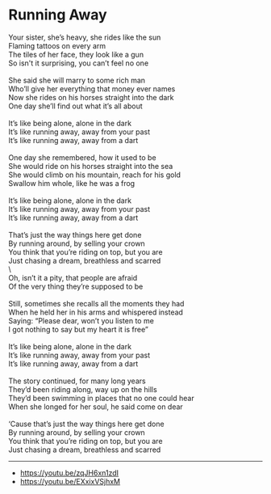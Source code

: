 # Running Away

Your sister, she’s heavy, she rides like the sun\
Flaming tattoos on every arm\
The tiles of her face, they look like a gun\
So isn't it surprising, you can’t feel no one\
\
She said she will marry to some rich man\
Who’ll give her everything that money ever names\
Now she rides on his horses straight into the dark\
One day she’ll find out what it’s all about\
\
It’s like being alone, alone in the dark\
It’s like running away, away from your past\
It’s like running away, away from a dart\
\
One day she remembered, how it used to be\
She would ride on his horses straight into the sea\
She would climb on his mountain, reach for his gold\
Swallow him whole, like he was a frog\
\
It’s like being alone, alone in the dark\
It’s like running away, away from your past\
It’s like running away, away from a dart\
\
That’s just the way things here get done\
By running around, by selling your crown\
You think that you’re riding on top, but you are\
Just chasing a dream, breathless and scarred\
\        
Oh, isn’t it a pity, that people are afraid\
Of the very thing they’re supposed to be\
\
Still, sometimes she recalls all the moments they had\
When he held her in his arms and whispered instead\
Saying: “Please dear, won’t you listen to me\
I got nothing to say but my heart it is free”\
\
It’s like being alone, alone in the dark\
It’s like running away, away from your past\
It’s like running away, away from a dart\
\
The story continued, for many long years\
They’d been riding along, way up on the hills\
They’d been swimming in places that no one could hear\
When she longed for her soul, he said come on dear\
\
‘Cause that’s just the way things here get done\
By running around, by selling your crown\
You think that you’re riding on top, but you are\
Just chasing a dream, breathless and scarred

---
- https://youtu.be/zqJH6xn1zdI
- https://youtu.be/EXxixVSjhxM
